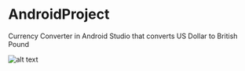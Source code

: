 # AndroidProject
Currency Converter in Android Studio that converts US Dollar to British Pound


![alt text](https://cloud.githubusercontent.com/assets/14047551/19370961/271f278c-9164-11e6-98a9-906301390b92.png "Currency Converter")



